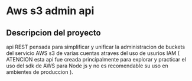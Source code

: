 # Aws s3 admin api

## Descripcion del proyecto

  api REST pensada para simplificar y unificar la administracion de buckets del servicio AWS s3 de varias cuentas atraves del uso de usurios IAM ( ATENCION esta api fue creada principalmente para explorar y practicar el uso del sdk de AWS para Node js y no es recomendable su uso en ambientes de produccion ).
